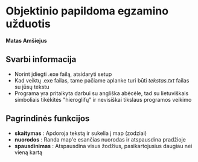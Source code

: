 # Objektinio papildoma egzamino užduotis
**Matas Amšiejus**
## Svarbi informacija
* Norint įdiegti .exe failą, atsidaryti setup
* Kad veiktų .exe failas, tame pačiame aplanke turi būti *tekstas.txt* failas su jūsų tekstu
* Programa yra pritaikyta darbui su angliška abėcėle, tad su lietuviškais simboliais tikėkitės "hieroglifų" ir nevisiškai tikslaus programos veikimo
## Pagrindinės funkcijos
* **skaitymas** : Apdoroja tekstą ir sukelia į map (zodziai)
* **nuorodos** : Randa map'e esančias nuorodas ir atspausdina pradžioje
* **spausdinimas** : Atspausdina visus žodžius, pasikartojusius daugiau nei vieną kartą

